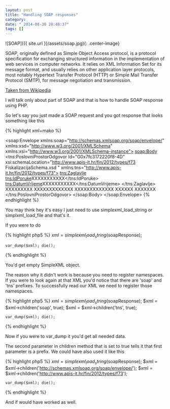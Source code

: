 ```yaml
---
layout: post
title: "Handling SOAP responses"
category: 
date: " 2014-08-30 20:48:37"
tags: []
---
```


![SOAP]({{ site.url }}/assets/soap.jpg){: .center-image}

SOAP, originally defined as Simple Object Access protocol, is a protocol specification for exchanging structured
information in the implementation of web services in computer networks. It relies on XML Information Set for its
message format, and usually relies on other application layer protocols, most notably Hypertext Transfer Protocol
(HTTP) or Simple Mail Transfer Protocol (SMTP), for message negotiation and transmission.

<a href="http://en.wikipedia.org/wiki/SOAP" target="_blank">Taken from Wikipedia</a>

I will talk only about part of SOAP and that is how to handle SOAP response using PHP.

So let's say you just made a SOAP request and you got response that looks something like this

{% highlight xml+mako %}
<?xml version="1.0" encoding="UTF-8"?>
<soap:Envelope xmlns:soap="http://schemas.xmlsoap.org/soap/envelope/" xmlns:xsd="http://www.w3.org/2001/XMLSchema"
               xmlns:xsi="http://www.w3.org/2001/XMLSchema-instance">
    <soap:Body>
        <tns:PoslovniProstorOdgovor Id="G0x7fc3172220f8-4D"
                                    xsi:schemaLocation="http://www.apis-it.hr/fin/2012/types/f73 FiskalizacijaSchema.xsd "
                                    xmlns:tns="http://www.apis-it.hr/fin/2012/types/f73">
            <tns:Zaglavlje>
                <tns:IdPoruke>XXXXXXXXXXX</tns:IdPoruke>
                <tns:DatumVrijeme>XXXXXXXXXXX</tns:DatumVrijeme>
            </tns:Zaglavlje>
            <Signature xmlns="http://www.w3.org/2000/09/xmldsig#">
                <SignedInfo>
                    <CanonicalizationMethod Algorithm="http://www.w3.org/TR/2001/REC-xml-c14n-20010315"/>
                    <SignatureMethod Algorithm="http://www.w3.org/2000/09/xmldsig#rsa-sha1"/>
                    <Reference URI="#XXXXXXXXXXXXXX">
                        <Transforms>
                            <Transform Algorithm="http://www.w3.org/2000/09/xmldsig#enveloped-signature"/>
                            <Transform Algorithm="http://www.w3.org/TR/2001/REC-xml-c14n-20010315"/>
                        </Transforms>
                        <DigestMethod Algorithm="http://www.w3.org/2000/09/xmldsig#sha1"/>
                        <DigestValue>XXXXXXXXX</DigestValue>
                    </Reference>
                </SignedInfo>
                <SignatureValue>
                    XXXXXXXXXXXXX
                </SignatureValue>
                <KeyInfo>
                    <X509Data>
                        <X509Certificate>
                            XXXXXXXXXXXXX
                        </X509Certificate>
                        <X509IssuerSerial>
                            <X509IssuerName>XXXXXX</X509IssuerName>
                            <X509SerialNumber>XXXXXXX</X509SerialNumber>
                        </X509IssuerSerial>
                    </X509Data>
                </KeyInfo>
            </Signature>
        </tns:PoslovniProstorOdgovor>
    </soap:Body>
</soap:Envelope>
{% endhighlight %}

You may think hey it's easy I just need to use simplexml_load_string or simplxml_load_file and that's it.

If you were to do

{% highlight php5 %}
    $xml = simplexml_load_string($soapResponse);

    var_dump($xml); die();
{% endhighlight %}

You'd get empty SimpleXML object.

The reason why it didn't work is because you need to register namespaces.
If you were to look again at that XML you'd notice that there are 'soap' and 'tns' prefixes.
To successfully read our XML we need to register those namespaces.

{% highlight php5 %}
    $xml = simplexml_load_string($soapResponse);
    $xml = $xml->children('soap', true);
    $xml = $xml->children('tns', true);

    var_dump($xml); die();
{% endhighlight %}

Now if you were to var_dump it you'd get all needed data.

The second parameter in children method that is set to true tells it that first parameter is a prefix.
We could have also used it like this


{% highlight php5 %}
    $xml = simplexml_load_string($soapResponse);
    $xml = $xml->children('http://schemas.xmlsoap.org/soap/envelope/');
    $xml = $xml->children('http://www.apis-it.hr/fin/2012/types/f73');

    var_dump($xml); die();
{% endhighlight %}

And if would have worked as well.






